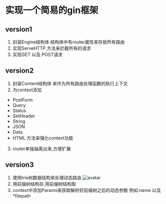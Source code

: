 # 实现一个简易的gin框架

## version1

1. 封装Engine结构体 结构体中有router属性来存放所有路由
2. 实现ServeHTTP 方法来拦截所有的请求
3. 实现GET 以及 POST请求

## version2

1. 封装Content结构体 来作为所有路由处理函数的执行上下文
2. 为context添加 
- PostForm
- Query
- Status
- SetHeader
- String
- JSON
- Data
- HTML
方法来强化context功能
3. router单独抽离出来,方便扩展

## version3
1. 使用trie树数据结构来处理动态路由
![avatar](https://geektutu.com/post/gee-day3/trie_eg.jpg)
2. 用前缀树结构存,用前缀树结构取 
3. context中添加Params来获取解析好前缀树之后的动态参数 例如:name 以及 *filepath




